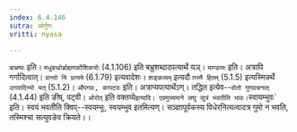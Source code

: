 ```yaml
---
index: 6.4.146
sutra: ओर्गुणः
vritti: nyasa

---
```

`बाभ्रष्यः` इति। `मधुबभ्व्रोर्ब्राह्यणकौशिकयोः` (4.1.106) इति बभ्रुशब्दादपत्यार्थे यञ्। `माण्डव्यः` इति। अत्रापि गर्गादित्वात्। `वान्तो यि प्रत्यये` (6.1.79) इत्यवादेशः। `शङ्कव्यम्` इत्यदौ `तस्मै हितम्` (5.1.5) इत्यस्मिन्नर्थे `उगवादिभ्यो यत्` (5.1.2)। `औपगवः, कापटवः` इति। अत्राप्यपत्यार्थेऽण्। तद्धित इत्येव--`वोतो गुणवचनात्` (4.1.44) इति ङीष्, पट्वी।
`ओरोत्` इति वक्तव्ये` इत्यादि। एवमुच्यमाने लघु सूत्रं भवतीति भावः। `स्वायम्भुवः` इति। स्वयं भवतीति क्विप्--स्वयम्भूः, स्वयम्भुव इतमित्यण्। सञ्ज्ञापूर्वकस्य विधेरनित्यत्वादत्र गुमो न भवति, तस्मिश्चा सत्युवङेव क्रियते।।